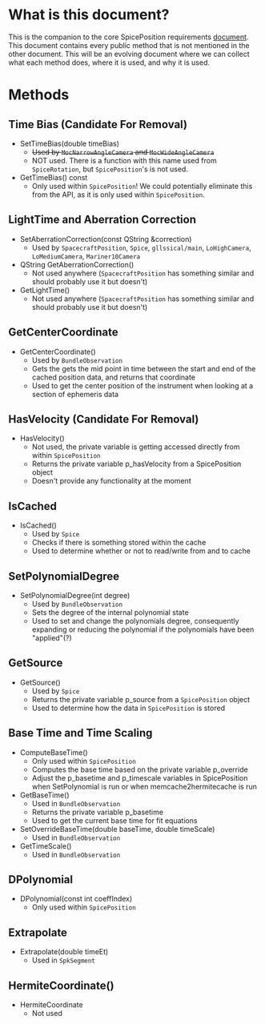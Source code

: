 # What is this document?
This is the companion to the core SpicePosition requirements [document](https://github.com/USGS-Astrogeology/ISIS3/wiki/SpicePosition-requirements). This document contains every public method that is not mentioned in the other document. This will be an evolving document where we can collect what each method does, where it is used, and why it is used.

# Methods

## Time Bias (**Candidate For Removal**)
* SetTimeBias(double timeBias)
    * ~~Used by `MocNarrowAngleCamera` and `MocWideAngleCamera`~~
    * NOT used. There is a function with this name used from `SpiceRotation`, but `SpicePosition`'s is not used.
* GetTimeBias() const
    * Only used within `SpicePosition`! We could potentially eliminate this from the API, as it is only used within `SpicePosition`. 

## LightTime and Aberration Correction
* SetAberrationCorrection(const QString &correction)
    * Used by `SpacecraftPosition`, `Spice`, `gllssical/main`, `LoHighCamera`, `LoMediumCamera`, `Mariner10Camera`
* QString GetAberrationCorrection()
    * Not used anywhere (`SpacecraftPosition` has something similar and should probably use it but doesn't)
* GetLightTime()
    * Not used anywhere (`SpacecraftPosition` has something similar and should probably use it but doesn't)

## GetCenterCoordinate
* GetCenterCoordinate()
    * Used by `BundleObservation`
    * Gets the gets the mid point in time between the start and end of the cached position data, and returns that coordinate
    * Used to get the center position of the instrument when looking at a section of ephemeris data

## HasVelocity (Candidate For Removal)
* HasVelocity()
    * Not used, the private variable is getting accessed directly from within `SpicePosition`
    * Returns the private variable p_hasVelocity from a SpicePosition object
    * Doesn't provide any functionality at the moment

## IsCached
* IsCached()
    * Used by `Spice`
    * Checks if there is something stored within the cache
    * Used to determine whether or not to read/write from and to cache

## SetPolynomialDegree
* SetPolynomialDegree(int degree)
    * Used by `BundleObservation`
    * Sets the degree of the internal polynomial state
    * Used to set and change the polynomials degree, consequently expanding or reducing the polynomial if the polynomials have been "applied"(?)

## GetSource
* GetSource()
    * Used by `Spice`
    * Returns the private variable p_source from a `SpicePosition` object
    * Used to determine how the data in `SpicePosition` is stored

## Base Time and Time Scaling
* ComputeBaseTime()
    * Only used within `SpicePosition`
    * Computes the base time based on the private variable p_override
    * Adjust the p_basetime and p_timescale variables in SpicePosition when SetPolynomial is run or when memcache2hermitecache is run
* GetBaseTime()
    * Used in `BundleObservation`
    * Returns the private variable p_basetime
    * Used to get the current base time for fit equations
* SetOverrideBaseTime(double baseTime, double timeScale)
    * Used in `BundleObservation`
* GetTimeScale()
    * Used in `BundleObservation`

## DPolynomial 
* DPolynomial(const int coeffIndex)
    * Only used within `SpicePosition`

## Extrapolate
* Extrapolate(double timeEt)
    * Used in `SpkSegment`

## HermiteCoordinate()
* HermiteCoordinate
    * Not used